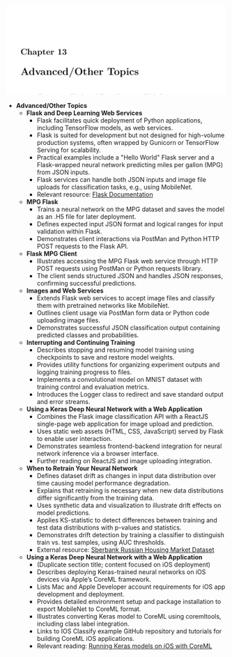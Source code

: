 ![ADNN-ch13-flask](ADNN-ch13-flask.best.png)

- **Advanced/Other Topics**
  - **Flask and Deep Learning Web Services**
    - Flask facilitates quick deployment of Python applications, including TensorFlow models, as web services.
    - Flask is suited for development but not designed for high-volume production systems, often wrapped by Gunicorn or TensorFlow Serving for scalability.
    - Practical examples include a "Hello World" Flask server and a Flask-wrapped neural network predicting miles per gallon (MPG) from JSON inputs.
    - Flask services can handle both JSON inputs and image file uploads for classification tasks, e.g., using MobileNet.
    - Relevant resource: [Flask Documentation](https://flask.palletsprojects.com/)
  - **MPG Flask**
    - Trains a neural network on the MPG dataset and saves the model as an .H5 file for later deployment.
    - Defines expected input JSON format and logical ranges for input validation within Flask.
    - Demonstrates client interactions via PostMan and Python HTTP POST requests to the Flask API.
  - **Flask MPG Client**
    - Illustrates accessing the MPG Flask web service through HTTP POST requests using PostMan or Python requests library.
    - The client sends structured JSON and handles JSON responses, confirming successful predictions.
  - **Images and Web Services**
    - Extends Flask web services to accept image files and classify them with pretrained networks like MobileNet.
    - Outlines client usage via PostMan form data or Python code uploading image files.
    - Demonstrates successful JSON classification output containing predicted classes and probabilities.
  - **Interrupting and Continuing Training**
    - Describes stopping and resuming model training using checkpoints to save and restore model weights.
    - Provides utility functions for organizing experiment outputs and logging training progress to files.
    - Implements a convolutional model on MNIST dataset with training control and evaluation metrics.
    - Introduces the Logger class to redirect and save standard output and error streams.
  - **Using a Keras Deep Neural Network with a Web Application**
    - Combines the Flask image classification API with a ReactJS single-page web application for image upload and prediction.
    - Uses static web assets (HTML, CSS, JavaScript) served by Flask to enable user interaction.
    - Demonstrates seamless frontend-backend integration for neural network inference via a browser interface.
    - Further reading on ReactJS and image uploading integration.
  - **When to Retrain Your Neural Network**
    - Defines dataset drift as changes in input data distribution over time causing model performance degradation.
    - Explains that retraining is necessary when new data distributions differ significantly from the training data.
    - Uses synthetic data and visualization to illustrate drift effects on model predictions.
    - Applies KS-statistic to detect differences between training and test data distributions with p-values and statistics.
    - Demonstrates drift detection by training a classifier to distinguish train vs. test samples, using AUC thresholds.
    - External resource: [Sberbank Russian Housing Market Dataset](https://www.kaggle.com/c/sberbank-russian-housing-market)
  - **Using a Keras Deep Neural Network with a Web Application**
    - (Duplicate section title; content focused on iOS deployment)
    - Describes deploying Keras-trained neural networks on iOS devices via Apple’s CoreML framework.
    - Lists Mac and Apple Developer account requirements for iOS app development and deployment.
    - Provides detailed environment setup and package installation to export MobileNet to CoreML format.
    - Illustrates converting Keras model to CoreML using coremltools, including class label integration.
    - Links to IOS Classify example GitHub repository and tutorials for building CoreML iOS applications.
    - Relevant reading: [Running Keras models on iOS with CoreML](https://blog.keras.io/running-keras-models-on-ios.html)
